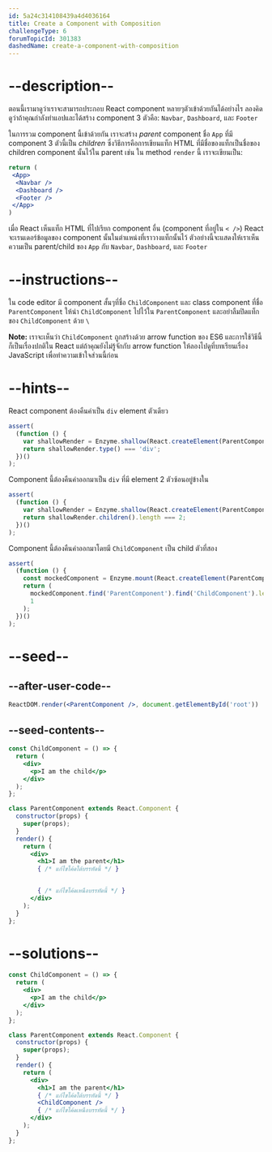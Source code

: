 ```yaml
---
id: 5a24c314108439a4d4036164
title: Create a Component with Composition
challengeType: 6
forumTopicId: 301383
dashedName: create-a-component-with-composition
---
```


# --description--

ตอนนี้เรามาดูว่าเราจะสามารถประกอบ React component หลายๆตัวเข้าด้วยกันได้อย่างไร 
ลองคิดดูว่าถ้าคุณกำลังทำแอปและได้สร้าง component 3 ตัวคือ: `Navbar`, `Dashboard`, และ `Footer`

ในการรวม component นี้เข้าด้วยกัน เราจะสร้าง *parent* component ชื่อ `App` ที่มี component 3 ตัวนี้เป็น *children* 
ซึ่งวิธีการคือการเขียนแท็ก HTML ที่มีชื่อของแท็กเป็นชื่อของ children component นั้นไว้ใน parent
เช่น ใน method `render` นี้ เราจะเขียนเป็น:

```jsx
return (
 <App>
  <Navbar />
  <Dashboard />
  <Footer />
 </App>
)
```

เมื่อ React เห็นแท็ก HTML ที่ไปเรียก component อื่น (component ที่อยู่ใน `< />`) React จะเรนเดอร์ข้อมูลของ component นั้นในตำแหน่งที่เราวางแท็กนั้นไว้ 
ตัวอย่างนี้จะแสดงให้เราเห็นความเป็น parent/child ของ `App` กับ `Navbar`, `Dashboard`, และ `Footer`

# --instructions--

ใน code editor มี component สั้นๆที่ชื่อ `ChildComponent` และ class component ที่ชื่อ `ParentComponent` 
ให้นำ `ChildComponent` ไปไว้ใน `ParentComponent` และอย่าลืมปิดแท็กของ `ChildComponent` ด้วย `\`

**Note:** เราจะเห็นว่า `ChildComponent` ถูกสร้างด้วย arrow function ของ ES6 และการใช้วิธีนี้ก็เป็นเรื่องปกติใน React
แต่ถ้าคุณยังไม่รู้จักกับ arrow function ให้ลองไปดูที่บทเรียนเรื่อง JavaScript เพื่อทำความเข้าใจส่วนนี้ก่อน

# --hints--

React component ต้องคืนค่าเป็น `div` element ตัวเดียว

```js
assert(
  (function () {
    var shallowRender = Enzyme.shallow(React.createElement(ParentComponent));
    return shallowRender.type() === 'div';
  })()
);
```

Component นี้ต้องคืนค่าออกมาเป็น `div` ที่มี element 2 ตัวซ้อนอยู่ข้างใน

```js
assert(
  (function () {
    var shallowRender = Enzyme.shallow(React.createElement(ParentComponent));
    return shallowRender.children().length === 2;
  })()
);
```

Component นี้ต้องคืนค่าออกมาโดยมี `ChildComponent` เป็น child ตัวที่สอง

```js
assert(
  (function () {
    const mockedComponent = Enzyme.mount(React.createElement(ParentComponent));
    return (
      mockedComponent.find('ParentComponent').find('ChildComponent').length ===
      1
    );
  })()
);
```

# --seed--

## --after-user-code--

```jsx
ReactDOM.render(<ParentComponent />, document.getElementById('root'))
```

## --seed-contents--

```jsx
const ChildComponent = () => {
  return (
    <div>
      <p>I am the child</p>
    </div>
  );
};

class ParentComponent extends React.Component {
  constructor(props) {
    super(props);
  }
  render() {
    return (
      <div>
        <h1>I am the parent</h1>
        { /* แก้ไขโค้ดใต้บรรทัดนี้ */ }


        { /* แก้ไขโค้ดเหนือบรรทัดนี้ */ }
      </div>
    );
  }
};
```

# --solutions--

```jsx
const ChildComponent = () => {
  return (
    <div>
      <p>I am the child</p>
    </div>
  );
};

class ParentComponent extends React.Component {
  constructor(props) {
    super(props);
  }
  render() {
    return (
      <div>
        <h1>I am the parent</h1>
        { /* แก้ไขโค้ดใต้บรรทัดนี้ */ }
        <ChildComponent />
        { /* แก้ไขโค้ดเหนือบรรทัดนี้ */ }
      </div>
    );
  }
};
```
